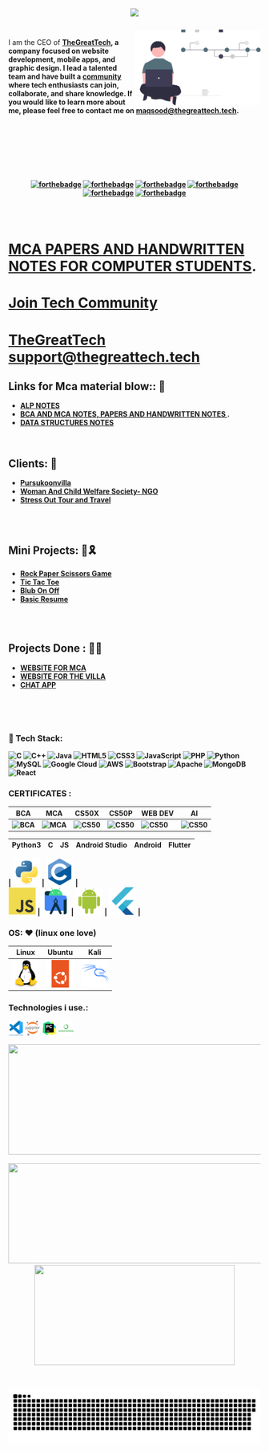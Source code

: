 
<h1 align="center">
  <a href="#" color = "white">
    <img src="https://readme-typing-svg.herokuapp.com/?lines=MAQSOOD+HUSSAIN+WANI;&center=true&size=30">
  </a>
</h1>
<p>
    <img src="assets/undraw_version_control_re_mg66.svg" align="right" width="250" /><br>
    I am the CEO of <a href="https://thegreattech.tech/" color = "white"><b>TheGreatTech<b></a>, a company focused on website development, mobile apps, and graphic design. I lead a talented team and have built a <a href="https://mca.free.nf"> community </a> where tech enthusiasts can join, collaborate, and share knowledge.
     If you would like to learn more about me, please feel free to contact me on <a href="mailto:maqsood@thegreattech.tech" target="_blank">maqsood@thegreattech.tech</a>.
</p>
<br>
<br>
<br>
<br>
<br>

<br>
<div align="center">

[![forthebadge](https://forthebadge.com/images/badges/built-by-developers.svg)](https://forthebadge.com)
[![forthebadge](https://forthebadge.com/images/badges/uses-badges.svg)](https://forthebadge.com)
[![forthebadge](https://forthebadge.com/images/badges/not-a-bug-a-feature.svg)](https://forthebadge.com)
[![forthebadge](https://forthebadge.com/images/badges/designed-in-ms-paint.svg)](https://forthebadge.com)
[![forthebadge](https://forthebadge.com/images/badges/powered-by-black-magic.svg)](https://forthebadge.com)
[![forthebadge](https://forthebadge.com/images/badges/built-with-love.svg)](https://forthebadge.com)

</div>

 <br>
 <br>




 <!-- ## 🌐 Socials:

 [![LinkedIn](https://img.shields.io/badge/LinkedIn-%230077B5.svg?logo=linkedin&logoColor=white)](https://linkedin.com/in/maqsoodhussainwani) [![Kaggle](https://img.shields.io/badge/Kaggle-%23FF4500.svg?logo=Kaggle&logoColor=white)](https://reddit.com/user/maqsoodhussainwani) [![X](https://img.shields.io/badge/X-black.svg?logo=X&logoColor=white)](https://x.com/_maqsoodhussain) -->


 # [MCA PAPERS AND HANDWRITTEN NOTES FOR COMPUTER STUDENTS](https://maqsoodhussain.github.io/mca). 
 # [Join Tech Community ](https://mca.free.nf)
  # [TheGreatTech ](https://thegreattech.tech) <br>support@thegreattech.tech

## Links for Mca material blow:: 🚀
- [ALP NOTES](https://maqsoodhussain.github.io/emunotes/)
- [BCA AND MCA NOTES, PAPERS AND HANDWRITTEN NOTES ](https://maqsoodhussain.github.io/mca). 
- [DATA STRUCTURES NOTES ](https://github.com/maqsoodhussain/Data-Structure-Notes?tab=readme-ov-file#introduction-to-data-structures)
 <br>
 
 ## Clients: 🏅
- [Pursukoonvilla](https://pursukoonvilla.live)
- [Woman And Child Welfare Society- NGO](https://wcwsociety.org.in)
- [Stress Out Tour and Travel](https://stressouttours.com)

 <br>
 <br>

  ## Mini Projects: 📌🎗️
- [Rock Paper Scissors Game](https://maqsoodhussain.github.io/Rock-Paper-Scissors/)
- [Tic Tac Toe](https://maqsoodhussain.github.io/Tic-Tac-Toe/)
- [Blub On Off](https://maqsoodhussain.github.io/blubonoff/)
- [Basic Resume](https://maqsoodhussain.github.io/resume/)

 <br>
 <br>

   ## Projects Done : 🧑‍💻
- [WEBSITE FOR MCA ](https://maqsoodhussain.github.io/mca)
- [WEBSITE FOR THE VILLA ](https://pursukoonvilla.live)
- [CHAT APP](https://github.com/maqsoodhussain/ChatRoom)


 <br>
 <br>
 <br>
<div>

### 🎯 Tech Stack:
![C](https://img.shields.io/badge/c-%2300599C.svg?style=flat&logo=c&logoColor=white) ![C++](https://img.shields.io/badge/c++-%2300599C.svg?style=flat&logo=c%2B%2B&logoColor=white) ![Java](https://img.shields.io/badge/java-%23ED8B00.svg?style=flat&logo=openjdk&logoColor=white) ![HTML5](https://img.shields.io/badge/html5-%23E34F26.svg?style=flat&logo=html5&logoColor=white) ![CSS3](https://img.shields.io/badge/css3-%231572B6.svg?style=flat&logo=css3&logoColor=white) ![JavaScript](https://img.shields.io/badge/javascript-%23323330.svg?style=flat&logo=javascript&logoColor=%23F7DF1E) ![PHP](https://img.shields.io/badge/php-%23777BB4.svg?style=flat&logo=php&logoColor=white) ![Python](https://img.shields.io/badge/python-3670A0?style=flat&logo=python&logoColor=ffdd54) ![MySQL](https://img.shields.io/badge/mysql-%2300000f.svg?style=flat&logo=mysql&logoColor=white) ![Google Cloud](https://img.shields.io/badge/GoogleCloud-%234285F4.svg?style=flat&logo=google-cloud&logoColor=white) ![AWS](https://img.shields.io/badge/AWS-%23FF9900.svg?style=flat&logo=amazon-aws&logoColor=white) ![Bootstrap](https://img.shields.io/badge/bootstrap-%238511FA.svg?style=flat&logo=bootstrap&logoColor=white) ![Apache](https://img.shields.io/badge/apache-%23D42029.svg?style=flat&logo=apache&logoColor=white) ![MongoDB](https://img.shields.io/badge/MongoDB-%234ea94b.svg?style=flat&logo=mongodb&logoColor=white) ![React](https://img.shields.io/badge/react-%2320232a.svg?style=flat&logo=react&logoColor=%2361DAFB)

<!-- certificates  -->


### CERTIFICATES :
| BCA | MCA | CS50X | CS50P | WEB DEV| AI |
|----------|----------|----------|----------|----------|----------|
|  <img src="https://upload.wikimedia.org/wikipedia/en/6/6f/University_of_Kashmir_logo.png" title="BCA"  alt="BCA" width="55" height="55"/> |  <img src="https://upload.wikimedia.org/wikipedia/en/6/6f/University_of_Kashmir_logo.png" title="MCA"  alt="MCA" width="55" height="55"/> |  <img src="https://upload.wikimedia.org/wikipedia/commons/thumb/c/cc/Harvard_University_coat_of_arms.svg/225px-Harvard_University_coat_of_arms.svg.png" title="CS50" alt="CS50" width="55" height="55"/> |<img src="https://upload.wikimedia.org/wikipedia/commons/thumb/c/cc/Harvard_University_coat_of_arms.svg/225px-Harvard_University_coat_of_arms.svg.png" title="MCA" alt="CS50" width="55" height="55"/> |<img src="https://www.liblogo.com/img-logo/co8666g6d3-coursera-logo-google-professional-certificate-training-programs-coursera.png" title="CS50" alt="CS50" width="55" height="55"/> |<img src="https://static-00.iconduck.com/assets.00/kaggle-icon-256x256-kdu055h6.png" title="CS50" alt="CS50" width="55" height="55"/> |




<!-- certificates end -->






| Python3 | C | JS | Android Studio | Android | Flutter | 
|----------|----------|----------|----------|----------|----------|

| <img src="https://github.com/devicons/devicon/blob/master/icons/python/python-original.svg" title="Python"  alt="Python" width="55" height="55"/> | 
<img src="https://github.com/devicons/devicon/blob/master/icons/c/c-original.svg" title="C"  alt="C" width="55" height="55"/> |  
<img src="https://github.com/devicons/devicon/blob/master/icons/javascript/javascript-original.svg" title="JavaScript" alt="JavaScript" width="55" height="55"/> |
<img src="https://github.com/devicons/devicon/blob/master/icons/androidstudio/androidstudio-original.svg" title="Androidstudio" alt="androidstudio" width="55" height="55"/> | 
<img src="https://github.com/devicons/devicon/blob/master/icons/android/android-plain.svg" title="Android" alt="android" width="55" height="55"/> |
<img src="https://github.com/devicons/devicon/blob/master/icons/flutter/flutter-original.svg" title="flutter" alt="Flutter" width="55" height="55"/> |


<!--

### Best frameworks and main libraries for Python3:

| Pytorch| Numpy | Pandas | Sklearn | Matplotlib | OpenCV |
|----------|----------|----------|----------|----------|----------|
|  <img src="https://github.com/devicons/devicon/blob/master/icons/pytorch/pytorch-original.svg" title="Pytorch"  alt="Pytorch" width="55" height="55"/>|  <img src="https://github.com/devicons/devicon/blob/master/icons/numpy/numpy-original-wordmark.svg" title="Numpy" alt="Numpy" width="55" height="55"/>|  <img src="https://github.com/devicons/devicon/blob/master/icons/pandas/pandas-original.svg" title="Pandas" alt="Pandas" width="55" height="55"/>|  <img src="https://github.com/devicons/devicon/blob/master/icons/scikitlearn/scikitlearn-original.svg" title="sklearn" alt="sklearn" width="55" height="55"/>|  <img src="https://github.com/devicons/devicon/blob/master/icons/matplotlib/matplotlib-original.svg" title="mpl" alt="mpl" width="55" height="55"/>| <img src="https://github.com/devicons/devicon/blob/master/icons/opencv/opencv-original.svg" title="mpl" alt="mpl" width="55" height="55"/>|


### My tools for Data Manipulation:

| Conda | Jupyter | Spark | MySQL | Postgres | SQLite |
|----------|----------|----------|----------|----------|----------|
|<img src="https://github.com/devicons/devicon/blob/master/icons/anaconda/anaconda-original-wordmark.svg" title="Anaconda" alt="Conda" width="55" height="55"/>|<img src="https://github.com/devicons/devicon/blob/master/icons/jupyter/jupyter-original-wordmark.svg" title="Jupiter" alt="Jupiter" width="55" height="55"/>|<img src="https://github.com/devicons/devicon/blob/master/icons/apachespark/apachespark-original-wordmark.svg" title="Spark" alt="Spark" width="55" height="55"/>|<img src="https://github.com/devicons/devicon/blob/master/icons/mysql/mysql-original-wordmark.svg" title="MySQL" alt="MySQL" width="55" height="55"/>|<img src="https://github.com/devicons/devicon/blob/master/icons/postgresql/postgresql-original.svg" title="pg" alt="pg" width="55" height="55"/>|<img src="https://github.com/devicons/devicon/blob/master/icons/sqlite/sqlite-original-wordmark.svg" title="SQLite" alt="SQLite" width="55" height="55"/>|



  
### Environments, Testing, Other:

| nodejs | Git | Docker | Pytest | Swagger | Postman | Virtual Box| HardHat |
|----------|----------|----------|----------|----------|----------|----------|----------|
|<img src="https://github.com/devicons/devicon/blob/master/icons/nodejs/nodejs-original-wordmark.svg" title="nodejs" alt="NodeJS" width="55" height="55"/>|<img src="https://github.com/devicons/devicon/blob/master/icons/git/git-original-wordmark.svg" title="Git" alt="Git" width="55" height="55"/>|<img src="https://github.com/devicons/devicon/blob/master/icons/docker/docker-original-wordmark.svg" title="Docker" alt="Docker" width="55" height="55"/>|<img src="https://github.com/devicons/devicon/blob/master/icons/pytest/pytest-original-wordmark.svg" title="pytest" alt="pytest" width="55" height="55"/>|  <img src="https://github.com/devicons/devicon/blob/master/icons/swagger/swagger-original-wordmark.svg" title="Swagger" alt="Swagger" width="55" height="55"/>|  <img src="https://github.com/devicons/devicon/blob/master/icons/postman/postman-original-wordmark.svg" title="Postman" alt="Postman" width="55" height="55"/>|<img src="https://banner2.cleanpng.com/20190501/xvt/kisspng-computer-icons-virtualbox-portable-network-graphic-virtualbox-icon-of-line-style-available-in-svg-5cca247f73f9e3.6112721115567514874751.jpg" title="Postman" alt="Postman" width="80" height="55"/>| <img src="https://github.com/devicons/devicon/blob/master/icons/hardhat/hardhat-original.svg" title="Swagger" alt="Swagger" width="55" height="55"/>|
-->

### OS: ❤️ (linux one love)

| Linux | Ubuntu | Kali |
|----------|----------|----------|
| <img src="https://github.com/devicons/devicon/blob/master/icons/linux/linux-original.svg" title="Linux" alt="Linux" width="55" height="55"/> | <img src="https://github.com/devicons/devicon/blob/master/icons/ubuntu/ubuntu-original.svg" title="Ubuntu" alt="Ubuntu" width="55" height="55"/> | <img src="https://github.com/canaleal/devicon/blob/new-icon-kali-linux/icons/kalilinux/kalilinux-original-wordmark.svg" title="Linux" alt="Linux" width="55" height="55"/> |


### Technologies i use.:
  <!-- <img src="https://github.com/devicons/devicon/blob/master/icons/latex/latex-original.svg" title="Latex" alt="Latex" width="40" width="30" height="30"/> -->
  <!-- <img src="https://github.com/devicons/devicon/blob/master/icons/ssh/ssh-original.svg" title="ssh" alt="ssh" width="30" height="30"/>
  <img src="https://github.com/devicons/devicon/blob/master/icons/xml/xml-original.svg" title="xml" alt="xml" width="30" height="30"/>
  <img src="https://github.com/devicons/devicon/blob/master/icons/yaml/yaml-original.svg" title="yaml" alt="yaml" width="30" height="30"/>
  <img src="https://github.com/devicons/devicon/blob/master/icons/json/json-original.svg" title="json" alt="json" width="30" height="30"/> -->
   <img src="https://github.com/devicons/devicon/blob/master/icons/vscode/vscode-original-wordmark.svg" title="vsc" alt="vsc" width="30" height="30"/>
   <img src="https://github.com/devicons/devicon/blob/master/icons/jupyter/jupyter-original-wordmark.svg" title="dg" alt="dg" width="30" height="30"/> 
  <img src="https://github.com/devicons/devicon/blob/master/icons/pycharm/pycharm-original.svg" title="PC" alt="PC" width="30" height="30"/>

  
  <img src="https://github.com/devicons/devicon/blob/master/icons/anaconda/anaconda-original-wordmark.svg" title="cl" alt="CL" width="30" height="30"/>
   
  <!--<img src="https://github.com/devicons/devicon/blob/master/icons/gitlab/gitlab-original-wordmark.svg" title="GitLab" alt="GitLab" width="30" height="30"/>
  <img src="https://github.com/devicons/devicon/blob/master/icons/confluence/confluence-original-wordmark.svg" title="Confluence" alt="Confluence" width="30" height="30"/>
  <img src="https://github.com/devicons/devicon/blob/master/icons/jira/jira-original-wordmark.svg" title="Jira" alt="Jira" width="30" height="30"/> -->

</div>


  
<p align="center">
  <img width="800" height="220" src="https://streak-stats.demolab.com?user=maqsoodhussain&theme=highcontrast&hide_border=true&border_radius=5&card_width=800">
</p>







<p align="center">
  <img width="600" height="200" src="https://github-readme-stats.vercel.app/api?username=maqsoodhussain&show_icons=true&theme=vision-friendly-dark">
  <img width="400" height="200" src="https://github-readme-stats.vercel.app/api/top-langs/?username=maqsoodhussain&size_weight=0.15&count_weight=0.5&layout=compact&theme=vision-friendly-dark">
 
</p>
 


<div id="header" align="center">
  <img src="https://komarev.com/ghpvc/?username=maqsoodhussain&style=for-the-badge&color=orange" alt=""/>
</div>

<p align="center">
 <img width="1000" src="assets/github-snake.svg" alt="snake"/>
</p>
<!--
**maqsoodhussain/maqsoodhussain** is a ✨ _special_ ✨ repository because its `README.md` (this file) appears on your GitHub profile.

Here are some ideas to get you started:

- 🔭 I’m currently working on ...
- 🌱 I’m currently learning ...
- 👯 I’m looking to collaborate on ...
- 🤔 I’m looking for help with ...
- 💬 Ask me about ...
- 📫 How to reach me: ...
- 😄 Pronouns:
- ⚡ Fun fact: ...
-->
